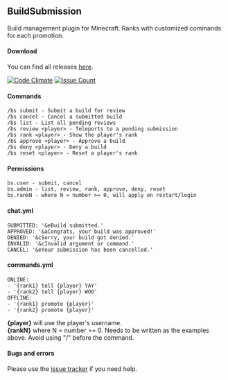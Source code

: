 ## BuildSubmission

Build management plugin for Minecraft. Ranks with customized commands for each promotion.

#### Download

You can find all releases [here](https://github.com/freddedotme/BuildSubmission/releases).

[![Code Climate](https://codeclimate.com/github/freddedotme/BuildSubmission/badges/gpa.svg)](https://codeclimate.com/github/freddedotme/BuildSubmission)
[![Issue Count](https://codeclimate.com/github/freddedotme/BuildSubmission/badges/issue_count.svg)](https://codeclimate.com/github/freddedotme/BuildSubmission)

#### Commands

    /bs submit - Submit a build for review
    /bs cancel - Cancel a submitted build
    /bs list - List all pending reviews
    /bs review <player> - Teleports to a pending submission
    /bs rank <player> - Show the player's rank
    /bs approve <player> - Approve a build
    /bs deny <player> - Deny a build
    /bs reset <player> - Reset a player's rank

#### Permissions

    bs.user - submit, cancel
    bs.admin - list, review, rank, approve, deny, reset
    bs.rankN - where N = number >= 0, will apply on restart/login

#### chat.yml

    SUBMITTED: '&eBuild submitted.'
    APPROVED: '&aCongrats, your build was approved!'
    DENIED: '&cSorry, your build got denied.'
    INVALID: '&cInvalid argument or command.'
    CANCEL: '&eYour submission has been cancelled.'
    
#### commands.yml

    ONLINE:
    - '{rank1} tell {player} YAY'
    - '{rank2} tell {player} WOO'
    OFFLINE:
    - '{rank1} promote {player}'
    - '{rank2} promote {player}'
    
**{player}** will use the player's username.  
**{rankN}** where N = number >= 0. Needs to be written as the examples above. Avoid using "/" before the command.

#### Bugs and errors

Please use the [issue tracker](https://github.com/freddedotme/BuildSubmission/issues) if you need help.
